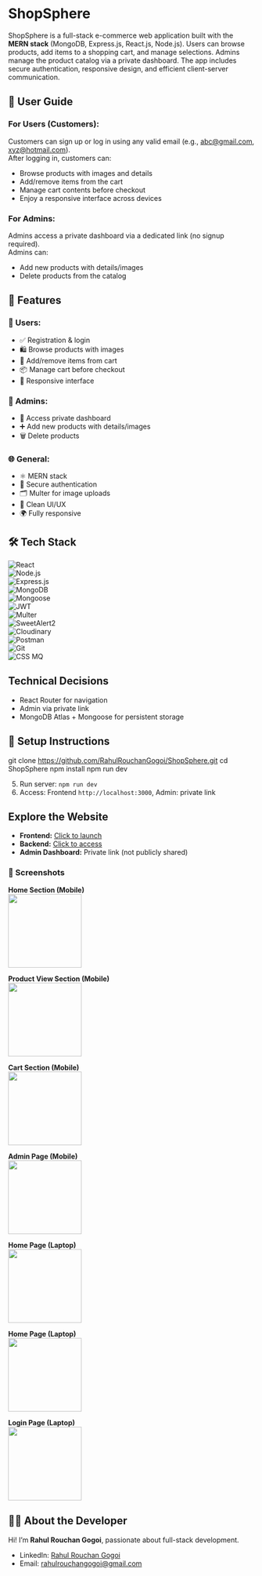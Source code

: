 # ShopSphere
ShopSphere is a full-stack e-commerce web application built with the **MERN stack** (MongoDB, Express.js, React.js, Node.js). Users can browse products, add items to a shopping cart, and manage selections. Admins manage the product catalog via a private dashboard. The app includes secure authentication, responsive design, and efficient client-server communication.

## 👥 User Guide
### For Users (Customers):
Customers can sign up or log in using any valid email (e.g., abc@gmail.com, xyz@hotmail.com).  
After logging in, customers can:  
* Browse products with images and details  
* Add/remove items from the cart  
* Manage cart contents before checkout  
* Enjoy a responsive interface across devices  

### For Admins:
Admins access a private dashboard via a dedicated link (no signup required).  
Admins can:  
* Add new products with details/images  
* Delete products from the catalog  

## 🚀 Features
### 🛒 Users:
* ✅ Registration & login  
* 🛍️ Browse products with images  
* 🛒 Add/remove items from cart  
* 📦 Manage cart before checkout  
* 📱 Responsive interface  

### 🔐 Admins:
* 🔗 Access private dashboard  
* ➕ Add new products with details/images  
* 🗑️ Delete products  

### 🌐 General:
* ⚛️ MERN stack  
* 🔐 Secure authentication  
* 🗂️ Multer for image uploads  
* 🎨 Clean UI/UX  
* 🌍 Fully responsive  

## 🛠️ Tech Stack
![React](https://img.shields.io/badge/React-20232A?style=for-the-badge&logo=react&logoColor=61DAFB&logoWidth=20)  
![Node.js](https://img.shields.io/badge/Node.js-339933?style=for-the-badge&logo=node.js&logoColor=white&logoWidth=20)  
![Express.js](https://img.shields.io/badge/Express.js-000000?style=for-the-badge&logo=express&logoColor=white&logoWidth=20)  
![MongoDB](https://img.shields.io/badge/MongoDB-47A248?style=for-the-badge&logo=mongodb&logoColor=white&logoWidth=20)  
![Mongoose](https://img.shields.io/badge/Mongoose-880000?style=for-the-badge&logo=mongodb&logoColor=white&logoWidth=20)  
![JWT](https://img.shields.io/badge/JWT-000000?style=for-the-badge&logo=jsonwebtokens&logoColor=white&logoWidth=20)  
![Multer](https://img.shields.io/badge/Multer-FF6F00?style=for-the-badge&logoColor=white&logoWidth=20)  
![SweetAlert2](https://img.shields.io/badge/SweetAlert2-FF6F61?style=for-the-badge&logoColor=white&logoWidth=20)  
![Cloudinary](https://img.shields.io/badge/Cloudinary-323232?style=for-the-badge&logoColor=white&logoWidth=20)  
![Postman](https://img.shields.io/badge/Postman-FF6C37?style=for-the-badge&logo=postman&logoColor=white&logoWidth=20)  
![Git](https://img.shields.io/badge/Git-F05032?style=for-the-badge&logo=git&logoColor=white&logoWidth=20)  
![CSS MQ](https://img.shields.io/badge/CSS-MediaQueries-1572B6?style=for-the-badge&logo=css3&logoColor=white&logoWidth=20)

## Technical Decisions
* React Router for navigation  
* Admin via private link  
* MongoDB Atlas + Mongoose for persistent storage  

## 🧾 Setup Instructions

git clone https://github.com/RahulRouchanGogoi/ShopSphere.git
cd ShopSphere
npm install
npm run dev

5. Run server: `npm run dev`  
6. Access: Frontend `http://localhost:3000`, Admin: private link



## Explore the Website

- **Frontend:** [Click to launch](https://shopsphere-ecom-frontend.onrender.com)  
- **Backend:** [Click to access](https://shopsphere-ecom-backend.onrender.com)  
- **Admin Dashboard:** Private link (not publicly shared)

### 📸 Screenshots

**Home Section (Mobile)**  
<img src="https://github.com/RahulRouchanGogoi/ShopSphere-Ecom-Using-MERN/blob/main/Readme%20Images/1.jpg" width="150"/>

**Product View Section (Mobile)**  
<img src="https://github.com/RahulRouchanGogoi/ShopSphere-Ecom-Using-MERN/blob/main/Readme%20Images/2.jpg" width="150"/>

**Cart Section (Mobile)**  
<img src="https://github.com/RahulRouchanGogoi/ShopSphere-Ecom-Using-MERN/blob/main/Readme%20Images/3.png" width="150"/>

**Admin Page (Mobile)**  
<img src="https://github.com/RahulRouchanGogoi/ShopSphere-Ecom-Using-MERN/blob/main/Readme%20Images/A4.jpg" width="150"/>

**Home Page (Laptop)**  
<img src="https://github.com/RahulRouchanGogoi/ShopSphere-Ecom-Using-MERN/blob/main/Readme%20Images/L1.png" width="150"/>

**Home Page (Laptop)**  
<img src="https://github.com/RahulRouchanGogoi/ShopSphere-Ecom-Using-MERN/blob/main/Readme%20Images/L2.png" width="150"/>

**Login Page (Laptop)**  
<img src="https://github.com/RahulRouchanGogoi/ShopSphere-Ecom-Using-MERN/blob/main/Readme%20Images/L3.png" width="150"/>


## 👨‍💻 About the Developer
Hi! I’m **Rahul Rouchan Gogoi**, passionate about full-stack development.  
- LinkedIn: [Rahul Rouchan Gogoi](http://www.linkedin.com/in/rahul-rouchan-gogoi-04072001r)  
- Email: rahulrouchangogoi@gmail.com
